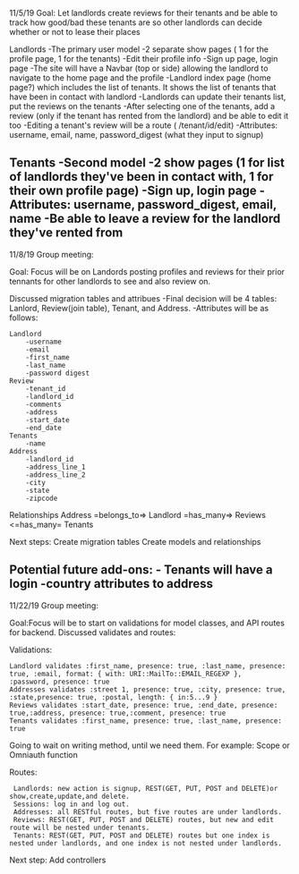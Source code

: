 11/5/19
Goal: Let landlords create reviews for their tenants and be able to track how good/bad these tenants are so other landlords can decide whether or not to lease their places

Landlords
    -The primary user model
    -2 separate show pages ( 1 for the profile page, 1 for the tenants)
    -Edit their profile info
    -Sign up page, login page
    -The site will have a Navbar (top or side) allowing the landlord to navigate to the home page and the profile
    -Landlord index page (home page?) which includes the list of tenants. It shows the list of tenants that have been in contact with landlord
    -Landlords can update their tenants list, put the reviews on the tenants
    -After selecting one of the tenants, add a review (only if the tenant has rented from the landlord) and be able to edit it too
    -Editing a tenant's review will be a route ( /tenant/id/edit)
    -Attributes: username, email, name, password_digest (what they input to signup)

Tenants
    -Second model
    -2 show pages (1 for list of landlords they've been in contact with, 1 for their own profile page)
    -Sign up, login page
    -Attributes: username, password_digest, email, name
    -Be able to leave a review for the landlord they've rented from
----------------------------------------------
11/8/19
Group meeting:

Goal: Focus will be on Landords posting profiles and reviews for their prior tennants for other landlords to see and also review on.

Discussed migration tables and attribues
    -Final decision will be 4 tables: Lanlord, Review(join table), Tenant, and Address.
    -Attributes will be as follows:

    Landlord
        -username
        -email
        -first_name
        -last_name
        -password digest
    Review
        -tenant_id
        -landlord_id
        -comments
        -address
        -start_date
        -end_date
    Tenants
        -name
    Address
        -landlord_id
        -address_line_1
        -address_line_2
        -city
        -state
        -zipcode

Relationships
    Address  =belongs_to=>  Landlord  =has_many=>  Reviews  <=has_many=  Tenants

Next steps:
    Create migration tables
    Create models and relationships

Potential future add-ons:
    - Tenants will have a login
    -country attributes to address
----------------------------------------------
11/22/19
Group meeting:

Goal:Focus will be to start on validations for model classes, and API routes for backend.
Discussed validates and routes:

  Validations:
  
    Landlord validates :first_name, presence: true, :last_name, presence: true, :email, format: { with: URI::MailTo::EMAIL_REGEXP },    :password, presence: true
    Addresses validates :street 1, presence: true, :city, presence: true, :state,presence: true, :postal, length: { in:5...9 } 
    Reviews validates :start_date, presence: true, :end_date, presence: true,:address, presence: true,:comment, presence: true
    Tenants validates :first_name, presence: true, :last_name, presence: true  
    
 Going to wait on writing method, until we need them. For example: Scope or Omniauth function
 
  Routes:
  
     Landlords: new action is signup, REST(GET, PUT, POST and DELETE)or show,create,update,and delete.
     Sessions: log in and log out. 
     Addresses: all RESTful routes, but five routes are under landlords.
     Reviews: REST(GET, PUT, POST and DELETE) routes, but new and edit route will be nested under tenants. 
     Tenants: REST(GET, PUT, POST and DELETE) routes but one index is nested under landlords, and one index is not nested under landlords. 
     
 Next step:
  Add controllers
